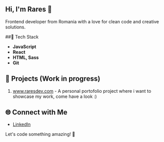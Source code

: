 ## Hi, I'm Rares 👋

Frontend developer from Romania with a love for clean code and creative solutions.

##🔧 Tech Stack

- **JavaScript** 
- **React**
- **HTML, Sass**
- **Git**

## 🚀 Projects (Work in progress)

1. www.raresdev.com - A personal portofolio project where i want to showcase my work, come have a look :)


## 🌐 Connect with Me

- [LinkedIn](https://www.linkedin.com/in/rares-dascalescu/)

Let's code something amazing! 🚀
